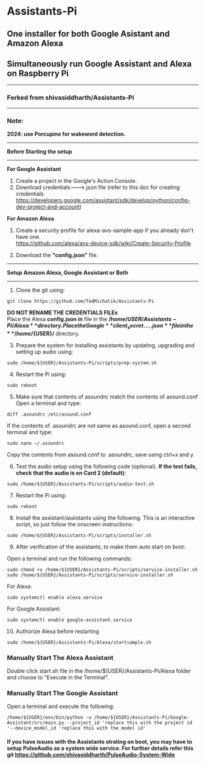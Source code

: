 # Assistants-Pi
## One installer for both Google Asistant and Amazon Alexa   
## Simultaneously run Google Assistant and Alexa on Raspberry Pi    
*******************************************************************************************************************************
### **Forked from shivasiddharth/Assistants-Pi**  

*******************************************************************************************************************************
### Note:
**2024: use Porcupine for wakeword detection.**  
****************************************************************
**Before Starting the setup**
****************************************************************
**For Google Assistant**  
1. Create a project in the Google's Action Console.    
2. Download credentials--->.json file (refer to this doc for creating credentials https://developers.google.com/assistant/sdk/develop/python/config-dev-project-and-account)   


**For Amazon Alexa**  
1. Create a security profile for alexa-avs-sample-app if you already don't have one.  
https://github.com/alexa/avs-device-sdk/wiki/Create-Security-Profile  

2. Download the **"config.json"** file. 


***************************************************************
**Setup Amazon Alexa, Google Assistant or Both**     
***************************************************************
1. Clone the git using:
```
git clone https://github.com/TedMichalik/Assistants-Pi  
```    
**DO NOT RENAME THE CREDENTIALS FILEs**     
Place the Alexa **config.json in** file in the  **/home/${USER}/Assistants-Pi/Alexa** directory.        
Place the Google **client_secret.....json** file in the **/home/${USER}/** directory.     

3. Prepare the system for installing assistants by updating, upgrading and setting up audio using:  
```
sudo /home/${USER}/Assistants-Pi/scripts/prep-system.sh
```    

4. Restart the Pi using:
```
sudo reboot
```    

5. Make sure that contents of asoundrc match the contents of asound.conf    
   Open a terminal and type:  
```
diff .asoundrc /etc/asound.conf
```
   If the contents of .asoundrc are not same as asound.conf, open a second terminal and type:    
```
sudo nano ~/.asoundrc
```  
   Copy the contents from asound.conf to .asoundrc, save using ctrl+x and y

6. Test the audio setup using the following code (optional). **If the test fails, check that the audio is on Card 2 (default)**:  
```
sudo /home/${USER}/Assistants-Pi/scripts/audio-test.sh  
```     

7. Restart the Pi using:
```
sudo reboot
```      

8. Install the assistant/assistants using the following. This is an interactive script, so just follow the onscreen instructions:
```
sudo /home/${USER}/Assistants-Pi/scripts/installer.sh  
```      

9. After verification of the assistants, to make them auto start on boot:  

Open a terminal and run the following commands:  
```
sudo chmod +x /home/${USER}/Assistants-Pi/scripts/service-installer.sh
sudo /home/${USER}/Assistants-Pi/scripts/service-installer.sh  
```
For Alexa:  
```
sudo systemctl enable alexa.service  
```
For Google Assistant:  
```
sudo systemctl enable google-assistant.service  
```

10. Authorize Alexa before restarting  
```
sudo /home/${USER}/Assistants-Pi/Alexa/startsample.sh  
```

### Manually Start The Alexa Assistant   
Double click start.sh file in the /home/${USER}/Assistants-Pi/Alexa folder and choose to "Execute in the Terminal".       

### Manually Start The Google Assistant
Open a terminal and execute the following:
```
/home/${USER}/env/bin/python -u /home/${USER}/Assistants-Pi/Google-Assistant/src/main.py --project_id 'replace this with the project id '--device_model_id 'replace this with the model id'
```   

#### If you have issues with the Assistants strating on boot, you may have to setup PulseAudio as a system wide service. For further details refer this git https://github.com/shivasiddharth/PulseAudio-System-Wide      
